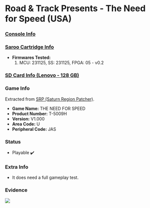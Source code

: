# Road & Track Presents - The Need for Speed (USA)

### [Console Info](../../../../Info/Consoles/VA13/README.md)

### [Saroo Cartridge Info](../../../../Info/Cartridges/RetroGameParadiseStore/1.32F/README.md)

- <b>Firmwares Tested:</b>
  1. MCU: 231125, SS: 231125, FPGA: 05 - v0.2

### [SD Card Info (Lenovo - 128 GB)](../../../../Info/SdCards/Lenovo/128GB/fat32/README.md)

### Game Info

Extracted from [SRP (Saturn Region Patcher)](https://segaxtreme.net/resources/saturn-region-patcher.81/download).

- <b>Game Name:</b> THE NEED FOR SPEED
- <b>Product Number:</b> T-5009H
- <b>Version:</b> V1.000
- <b>Area Code:</b> U
- <b>Peripheral Code:</b> JAS

### Status

- Playable :heavy_check_mark:

### Extra Info

- It does need a full gameplay test.

### Evidence

[![](https://img.youtube.com/vi/wfR88P06hU0/0.jpg)](https://www.youtube.com/watch?v=wfR88P06hU0)

